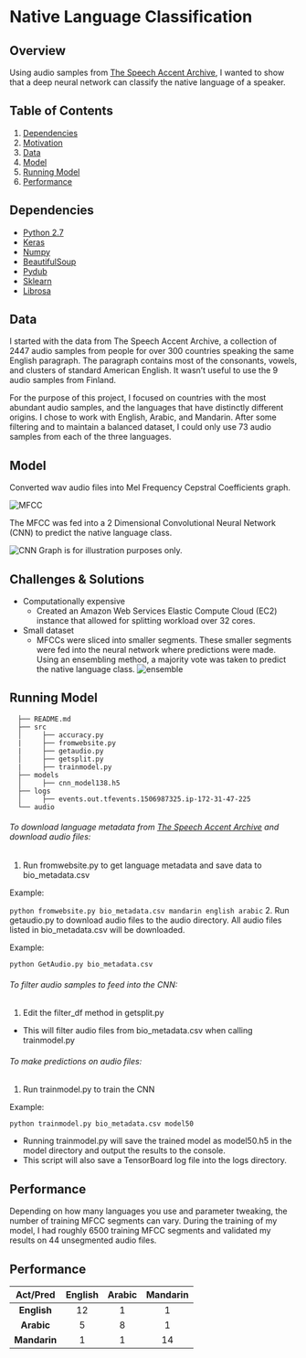 # Native Language Classification

## Overview

Using audio samples from [The Speech Accent Archive](http://accent.gmu.edu/), I wanted to show that a deep neural network can classify the native language of a speaker.


## Table of Contents
1. [Dependencies](https://github.com/srbecerra/DialectDetect/blob/master/README.md#dependencies)
2. [Motivation](https://github.com/srbecerra/DialectDetect/blob/master/README.md#motivation)
3. [Data](https://github.com/srbecerra/DialectDetect/blob/master/README.md#data)
4. [Model](https://github.com/srbecerra/DialectDetect/blob/master/README.md#model)
5. [Running Model](https://github.com/srbecerra/DialectDetect/blob/master/README.md#running-model)
6. [Performance](https://github.com/srbecerra/DialectDetect/blob/master/README.md#performance)

## Dependencies
  * [Python 2.7](https://www.python.org/download/releases/2.7/)
  * [Keras](https://keras.io/)
  * [Numpy](http://www.numpy.org/)
  * [BeautifulSoup](https://www.crummy.com/software/BeautifulSoup/)
  * [Pydub](https://github.com/jiaaro/pydub)
  * [Sklearn](http://scikit-learn.org/stable/)
  * [Librosa](http://librosa.github.io/librosa/)

## Data
I started with the data from The Speech Accent Archive, a collection of 2447 audio samples from people for over 300 countries speaking the same English paragraph. The paragraph contains most of the consonants, vowels, and clusters of standard American English. It wasn’t useful to use the 9 audio samples from Finland.

For the purpose of this project, I focused on countries with the most abundant audio samples, and the languages that have distinctly different origins. I chose to work with English, Arabic, and Mandarin. After some filtering and to maintain a balanced dataset, I could only use 73 audio samples from each of the three languages.

## Model
Converted wav audio files into Mel Frequency Cepstral Coefficients graph.

![MFCC](https://github.com/srbecerra/dialectdetect/tree/master/img/mfcc.jpg)

The MFCC was fed into a 2 Dimensional Convolutional Neural Network (CNN) to predict the native language class.

![CNN](https://github.com/srbecerra/dialectdetect/tree/master/img/CNN.png) Graph is for illustration purposes only.

## Challenges & Solutions
* Computationally expensive
  * Created an Amazon Web Services Elastic Compute Cloud (EC2) instance that allowed for splitting workload over 32 cores.
* Small dataset
  * MFCCs were sliced into smaller segments. These smaller segments were fed into the neural network where predictions were made. Using an ensembling method, a majority vote was taken to predict the native language class.
![ensemble](https://github.com/srbecerra/dialectdetect/tree/master/img/eensemble.png)

## Running Model
```  
  ├── README.md  
  ├── src   
  │     ├── accuracy.py
  |     ├── fromwebsite.py
  |     ├── getaudio.py
  │     ├── getsplit.py
  |     ├── trainmodel.py
  ├── models  
  │     ├── cnn_model138.h5
  ├── logs  
  │     ├── events.out.tfevents.1506987325.ip-172-31-47-225
  └── audio
```

###### To download language metadata from [The Speech Accent Archive](http://accent.gmu.edu/index.php) and download audio files:
1. Run fromwebsite.py to get language metadata and save data to bio_metadata.csv

Example:

`python fromwebsite.py bio_metadata.csv mandarin english arabic`
2. Run getaudio.py to download audio files to the audio directory. All audio files listed in bio_metadata.csv will be downloaded.

Example:

`python GetAudio.py bio_metadata.csv`

###### To filter audio samples to feed into the CNN:
1. Edit the filter_df method in getsplit.py
  * This will filter audio files from bio_metadata.csv when calling trainmodel.py

###### To make predictions on audio files:
1. Run trainmodel.py to train the CNN

Example:

`python trainmodel.py bio_metadata.csv model50`

  * Running trainmodel.py will save the trained model as model50.h5 in the model directory and output the results to the console.
  * This script will also save a TensorBoard log file into the logs directory.


## Performance
Depending on how many languages you use and parameter tweaking, the number of training MFCC segments can vary. During the training of my model, I had roughly 6500 training MFCC segments and validated my results on 44 unsegmented audio files.

## Performance
|Act/Pred|English|Arabic|Mandarin|
|:-:|:-:|:-:|:-:|
|**English**|12|1|1|
|**Arabic**|5|8|1|
|**Mandarin**|1|1|14|
